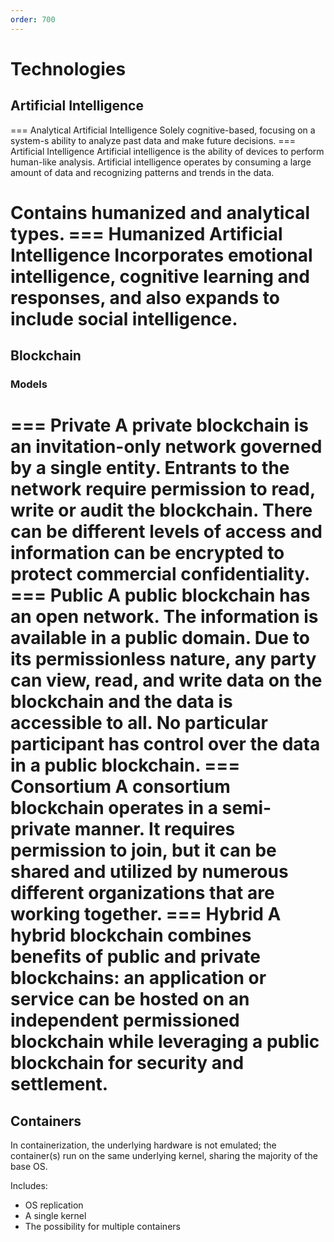 ```yaml
---
order: 700
---
```


# Technologies

## Artificial Intelligence

=== Analytical Artificial Intelligence
Solely cognitive-based, focusing on a system-s ability to analyze past data and make future decisions.
=== Artificial Intelligence
Artificial intelligence is the ability of devices to perform human-like analysis. Artificial intelligence operates by consuming a large amount of data and recognizing patterns and trends in the data.

Contains humanized and analytical types.
=== Humanized Artificial Intelligence
Incorporates emotional intelligence, cognitive learning and responses, and also expands to include social intelligence.
===

## Blockchain

### Models

=== Private
A private blockchain is an invitation-only network governed by a single entity. Entrants to the network require permission to read, write or audit the blockchain. There can be different levels of access and information can be encrypted to protect commercial confidentiality.
=== Public
A public blockchain has an open network. The information is available in a public domain. Due to its permissionless nature, any party can view, read, and write data on the blockchain and the data is accessible to all. No particular participant has control over the data in a public blockchain.
=== Consortium
A consortium blockchain operates in a semi-private manner. It requires permission to join, but it can be shared and utilized by numerous different organizations that are working together.
=== Hybrid
A hybrid blockchain combines benefits of public and private blockchains: an application or service can be hosted on an independent permissioned blockchain while leveraging a public blockchain for security and settlement.
===

## Containers

In containerization, the underlying hardware is not emulated; the container(s) run on the same underlying kernel, sharing the majority of the base OS.

Includes:

- OS replication
- A single kernel
- The possibility for multiple containers
